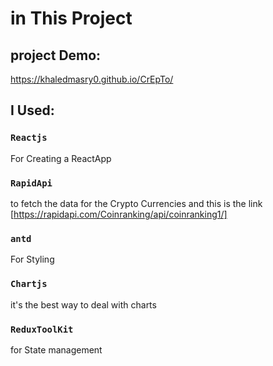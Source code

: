 # in This Project

## project Demo:
https://khaledmasry0.github.io/CrEpTo/

## I Used:

### `Reactjs`

For Creating a ReactApp

### `RapidApi`

to fetch the data for the Crypto Currencies and this is the link
[https://rapidapi.com/Coinranking/api/coinranking1/]

### `antd`

For Styling

### `Chartjs`

it's the best way to deal with charts

### `ReduxToolKit`

for State management
